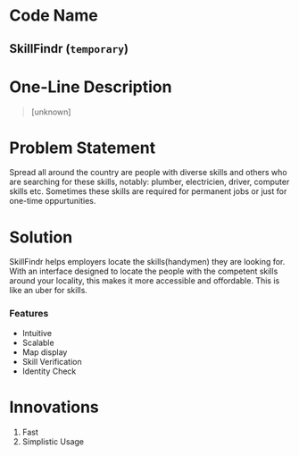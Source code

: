 # Code Name
## **SkillFindr**   (`temporary`)

# One-Line Description 
> [unknown]

# Problem Statement 
Spread all around the country are people with diverse skills and others who are searching for these skills, notably: plumber, electricien, driver, computer skills etc. Sometimes these skills are required for permanent jobs or just for one-time oppurtunities.

# Solution 
SkillFindr helps employers locate the skills(handymen) they are looking for. With an interface designed to locate the people with the competent skills around your locality, this makes it more accessible and offordable. This is like an uber for skills.

### Features 
 - Intuitive
 - Scalable
 - Map display
 - Skill Verification
 - Identity Check

# Innovations 
1. Fast
2. Simplistic Usage